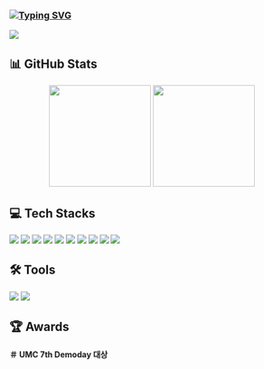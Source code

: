 ### <a href="https://git.io/typing-svg"><img src="https://readme-typing-svg.demolab.com?font=Fira+Code&pause=1000&color=F78731&background=D650FF00&width=435&lines=namkungkang's+GitHub" alt="Typing SVG" /></a>
<a href="https://hits.seeyoufarm.com">
  <img src="https://hits.seeyoufarm.com/api/count/incr/badge.svg?url=https://github.com/namkungkang&count_bg=%23F3F7F1&title_bg=%23A85D17&icon=datadog.svg&icon_color=%23EBE0E0&title=%EB%B0%A9%EB%AC%B8%EC%9E%90+%EC%88%98&edge_flat=false"/>
</a>


## 📊 GitHub Stats
<div align="center">
  <img height="180em" src="https://github-readme-stats.vercel.app/api?username=namkungkang&show_icons=true&theme=radical"/>
  <img height="180em" src="https://github-readme-stats.vercel.app/api/top-langs/?username=namkungkang&layout=compact&theme=radical"/>
</div>


## 💻 Tech Stacks
<p>
<img src="https://img.shields.io/badge/C-A8B9CC?style=flat-square&logo=C&logoColor=white"/> 
<img src="https://img.shields.io/badge/C++-00599C?style=flat-square&logo=C%2B%2B&logoColor=white"/> 
<img src="https://img.shields.io/badge/Java-007396?style=flat-square&logo=Java&logoColor=white"/> 
<img src="https://img.shields.io/badge/Python-3776AB?style=flat-square&logo=Python&logoColor=white"/>
<img src="https://img.shields.io/badge/Html5-E34F26?style=flat-square&logo=HTML5&logoColor=white"/> 
<img src="https://img.shields.io/badge/CSS3-1572B6?style=flat-square&logo=CSS3&logoColor=white"/> 
<img src="https://img.shields.io/badge/JavaScript-F7DF1E?style=flat-square&logo=JavaScript&logoColor=black"/> 
<img src="https://img.shields.io/badge/React-61DAFB?style=flat-square&logo=React&logoColor=black"/> 
<img src="https://img.shields.io/badge/Node.js-339933?style=flat-square&logo=nodedotjs&logoColor=white"/>   
<img src="https://img.shields.io/badge/Spring-6DB33F?style=flat-square&logo=spring&logoColor=white"/>   
   
</p>

## 🛠️ **Tools**
<p>
<img src="https://img.shields.io/badge/Git-F05032?style=flat-square&logo=Git&logoColor=white"/>
<img src="https://img.shields.io/badge/Mysql-003B57?style=flat-square&logo=mysql&logoColor=white"/>


</p>

## 🏆 **Awards**
**＃ UMC 7th Demoday 대상**
